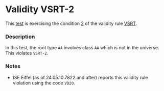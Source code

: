 # Validity VSRT-2

This [test](.) is exercising the condition [2](../Readme.md) of the validity rule [VSRT](../../vsrt/Readme.md).

### Description

In this test, the root type `AA` involves class `AA` which is not in the universe. This violates `VSRT-2`.

### Notes

* ISE Eiffel (as of 24.05.10.7822 and after) reports this validity rule violation using the code `VD20`.
